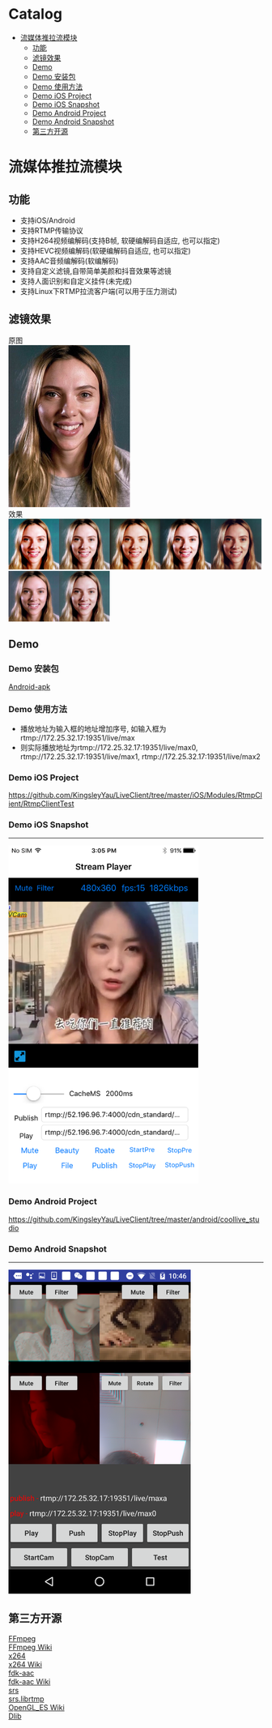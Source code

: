 Catalog
=================

   * [流媒体推拉流模块](#流媒体推拉流模块)
   		* [功能](#功能)
      * [滤镜效果](#滤镜效果)
      * [Demo](#Demo)
      * [Demo 安装包](#Demo-安装包)
      * [Demo 使用方法](#Demo-使用方法)
      * [Demo iOS Project](#Demo-iOS-Project)
      * [Demo iOS Snapshot](#Demo-iOS-Snapshot)
      * [Demo Android Project](#Demo-Android-Project)
      * [Demo Android Snapshot](#Demo-Android-Snapshot)
      * [第三方开源](#第三方开源)
      
# 流媒体推拉流模块
## 功能
- 支持iOS/Android
- 支持RTMP传输协议
- 支持H264视频编解码(支持B帧, 软硬编解码自适应, 也可以指定)
- 支持HEVC视频编解码(软硬编解码自适应, 也可以指定)
- 支持AAC音频编解码(软编解码)
- 支持自定义滤镜,自带简单美颜和抖音效果等滤镜
- 支持人面识别和自定义挂件(未完成)
- 支持Linux下RTMP拉流客户端(可以用于压力测试)


## 滤镜效果
原图</br>
<img width="240" height="320" src="https://github.com/KingsleyYau/LiveClient/blob/master/res/effect/original.png?raw=true"/></br>
效果</br>
<img width="100" height="100" src="https://github.com/KingsleyYau/LiveClient/blob/master/res/effect/0.png?raw=true"/><img width="100" height="100" src="https://github.com/KingsleyYau/LiveClient/blob/master/res/effect/1.png?raw=true"/><img width="100" height="100" src="https://github.com/KingsleyYau/LiveClient/blob/master/res/effect/2.png?raw=true"/><img width="100" height="100" src="https://github.com/KingsleyYau/LiveClient/blob/master/res/effect/3.png?raw=true"/><img width="100" height="100" src="https://github.com/KingsleyYau/LiveClient/blob/master/res/effect/5.png?raw=true"/><img width="100" height="100" src="https://github.com/KingsleyYau/LiveClient/blob/master/res/effect/6.png?raw=true"/><img width="100" height="100" src="https://github.com/KingsleyYau/LiveClient/blob/master/res/effect/7.png?raw=true"/></br>


## Demo
### Demo 安装包
[Android-apk](https://github.com/KingsleyYau/LiveClient/blob/master/docs/coollive.apk)


### Demo 使用方法
* 播放地址为输入框的地址增加序号, 如输入框为rtmp://172.25.32.17:19351/live/max
* 则实际播放地址为rtmp://172.25.32.17:19351/live/max0, rtmp://172.25.32.17:19351/live/max1, rtmp://172.25.32.17:19351/live/max2


### Demo iOS Project
https://github.com/KingsleyYau/LiveClient/tree/master/iOS/Modules/RtmpClient/RtmpClientTest


### Demo iOS Snapshot
-------------
<img width="375" height="667" src="https://github.com/KingsleyYau/LiveClient/blob/master/res/IMG_iOS.png?raw=true"/>


### Demo Android Project
https://github.com/KingsleyYau/LiveClient/tree/master/android/coollive_studio


### Demo Android Snapshot
-------------
<img width="360" height="640" src="https://github.com/KingsleyYau/LiveClient/blob/master/res/IMG_Android_1.png?raw=true"/>

## 第三方开源
[FFmpeg](https://ffmpeg.org/)</br>
[FFmpeg Wiki](https://en.wikipedia.org/wiki/FFmpeg)</br>
[x264](https://www.videolan.org/developers/x264.html)</br>
[x264 Wiki](https://en.wikipedia.org/wiki/X264)</br>
[fdk-aac](https://github.com/mstorsjo/fdk-aac)</br>
[fdk-aac Wiki](https://en.wikipedia.org/wiki/Fraunhofer_FDK_AAC)</br>
[srs](https://github.com/ossrs/srs)</br>
[srs.librtmp](https://github.com/ossrs/srs-librtmp)</br>
[OpenGL_ES Wiki](https://en.wikipedia.org/wiki/OpenGL_ES)</br>
[Dlib](http://dlib.net/)</br>
